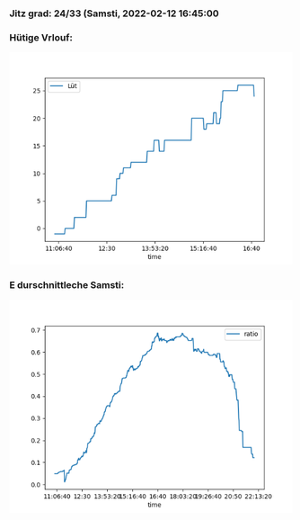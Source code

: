 ### Jitz grad: 24/33 (Samsti, 2022-02-12 16:45:00

### Hütige Vrlouf:
![Graph](Today.png)

### E durschnittleche Samsti:
![Graph](Samsti.png)